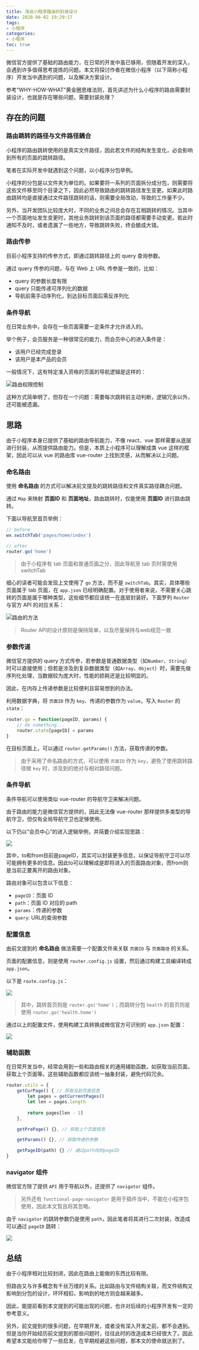 ```yaml
---
title: 浅谈小程序路由的封装设计
date: 2020-06-02 19:29:17
tags:
- 小程序
categories:
- 小程序
toc: true
---
```


微信官方提供了基础的路由能力，在日常的开发中虽已够用，但随着开发的深入，会遇到许多值得思考提炼的问题。本文将探讨作者在微信小程序（以下简称小程序）开发当中遇到的问题，以及解决方案设计。

参考“WHY-HOW-WHAT"黄金圈思维法则，首先讲述为什么小程序的路由需要封装设计，也就是存在哪些问题，需要封装处理？

<!-- more -->

## 存在的问题

### 路由跳转的路径与文件路径耦合

小程序的路由跳转使用的是真实文件路径，因此若文件的结构发生变化，必会影响到所有的页面的跳转路径。

笔者在实际开发中就遇到这个问题，以小程序分包举例。

小程序的分包是以文件夹为单位的。如果要将一系列的页面拆分成分包，则需要将这些文件移至同个目录之下，因此必然导致路由的跳转路径发生变更。如果此时路由跳转均是直接通过文件路径跳转的话，则需要全局改动，导致的工作量不少。

另外，当开发团队比较庞大时，不同的业务之间总会存在互相跳转的情况。当其中一个页面地址发生变更时，其他业务跳转到该页面的路径都需要手动变更。若此时通知不及时，或者遗漏了一些地方，导致跳转失败，终会酿成大错。

### 路由传参

目前小程序支持的传参方式，即通过跳转路径上的 query 查询参数。

通过 query 传参的问题，与在 Web 上 URL 传参是一致的，比如：

- query 的参数长度有限
- query 只能传递可序列化的数据
- 导航前需手动序列化，到达目标页面后需反序列化

### 条件导航

在日常业务中，会存在一些页面需要一定条件才允许进入的。

举个例子，会员服务是一种很常见的能力，而会员中心的进入条件是：

- 该用户已经完成登录
- 该用户是本产品的会员

一般情况下，这有特定准入资格的页面的导航逻辑是这样的：

![路由权限控制](/blog/images/miniprogram/router/路由权限控制.png)

这种方式简单明了，但存在一个问题：需要每次跳转前主动判断，逻辑冗余以外，还可能被遗漏。

## 思路

由于小程序本身已提供了基础的路由导航能力，不像 react、vue 那样需要从底层进行封装，从而提供路由能力。但是，本质上小程序可以理解成类 vue 这样的框架，因此可以从 vue 的路由库 vue-router 上找到灵感，从而解决以上问题。

### 命名路由

使用 **命名路由** 的方式可以解决前文提及的跳转路径和文件真实路径耦合问题。

通过 `Map` 来映射 **页面ID** 和 **页面地址**，路由跳转时，仅能使用 **页面ID** 进行路由跳转。

下面以导航至首页举例：

```js
// before
wx.switchTab('pages/home/index')

// after
router.go('home')
```

> 由于小程序有 tab 页面和普通页面之分，因此导航至 tab 页时需使用 switchTab

细心的读者可能会发现上文使用了 `go` 方法，而不是 `switchTab`。其实，具体哪些页面属于 tab 页面，在 `app.json` 已经明确配置。对于使用者来说，不需要关心跳转的页面是属于哪种类型，这些细节都应该统一在底层封装好。下面罗列 `Router` 与官方 API 的对应关系：

![路由的方法](/blog/images/miniprogram/router/router-methods.png)

> Router API的设计原则是保持简单，以及尽量保持与web规范一致

### 参数传递

微信官方提供的 query 方式传参，若参数是普通数据类型（如`Number`、`String`）时可以直接使用；但若是涉及到复杂数据类型（如`Array`、`Object`）时，需要先做序列化处理，当数据较为庞大时，性能的损耗还是比较明显的。

因此，在内存上传递参数是比较便利且容易想到的办法。

利用数据字典，将 `页面ID` 作为 `key`、传递的参数作为 `value`，写入 `Router` 的 `state`：

```js
router.go = function(pageID, params) {
    // do something...
    router.state[pageID] = params
}
```

在目标页面上，可以通过 `router.getParams()` 方法，获取传递的参数。

> 由于采用了命名路由的方式，可以使用 `页面ID` 作为 `key`，避免了使用跳转路径做 `key` 时，涉及到的绝对与相对路径问题。

### 条件导航

条件导航可以使用类似 vue-router 的导航守卫来解决问题。

由于路由的能力是微信官方提供的，因此无法像 vue-router 那样提供多类型的导航守卫，但仅有全局导航守卫也足够使用。

以下仍以“会员中心”的进入逻辑举例，并简要介绍实现思路：

![ ](/blog/images/miniprogram/router/demo1.png)

其中，to和from目前是pageID，其实可以封装更多信息，以保证导航守卫可以尽可能拥有更多的信息。因此to可以理解成是即将进入的页面路由对象，而from则是当前正要离开的路由对象。

路由对象可以包含以下信息： 
- `pageID`：页面 ID
- `path`：页面 ID 对应的 path
- `params`：传递的参数
- `query`: URL的查询参数

### 配置信息

由前文提到的 **命名路由** 做法需要一个配置文件来关联 `页面ID` 与 `页面路径` 的关系。

页面的配置信息，则是使用 `router.config.js` 设置，然后通过构建工具编译转成 `app.json`。

以下是 `route.config.js`：

![ ](/blog/images/miniprogram/router/demo2.png)

> 其中，跳转首页则是 `router.go('home')`；而跳转分包 `health` 的首页则是使用 `router.go('health.home')`

通过以上的配置文件，使用构建工具转换成微信官方可识别的 `app.json` 配置：

![ ](/blog/images/miniprogram/router/demo3.png)

### 辅助函数

在日常开发当中，经常会用到一些和路由相关的通用辅助函数，如获取当前页面，获取上个页面等。这些辅助函数都应该统一抽象封装，避免代码冗余。

```js
router.utils = {
    getCurPage() { // 获取当前页面信息
        let pages = getCurrentPages()
        let len = pages.length
        
        return pages[len - 1]
    },

    getPrePage() {}, // 获取上个页面信息

    getParams() {}, // 获取传递的参数

    getPageID(path) {} // 通过path找到pageID
}
```

### navigator 组件

微信官方除了提供 `API` 用于导航以外，还提供了 `navigator` 组件。

> 另外还有 `functional-page-navigator` 是用于插件当中，不能在小程序包使用，因此本文暂且将其忽略。

由于 `navigator` 的跳转参数仍是使用 `path`，因此笔者将其进行二次封装，改造成可以通过 `pageID` 跳转：

![ ](/blog/images/miniprogram/router/demo4.png)

## 总结

由于小程序相对比较封闭，因此在路由上能做的东西比较有限。

但路由又与许多概念有千丝万缕的关系。比如路由与文件结构关联，而文件结构又影响到分包的设计，环环相扣，影响到的地方则会越来越多。

因此，能提前看到本文提到的可能出现的问题，也许对后续的小程序开发有一定的参考意义。

另外，前文提到的很多问题，在早期开发，或者没有深入开发之前，都不会遇到。但是当你开始经历前文提到的那些问题时，往往此时的改造成本已经很大了。因此希望本文能给你带了一些启发，在早期规避这些问题，那本文的使命就达到了。